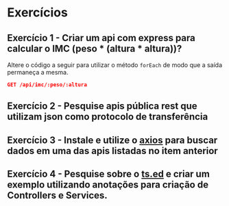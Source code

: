 # Exercícios

## Exercício 1 - Criar um api com express para calcular o IMC (peso * (altura * altura))?

Altere o código a seguir para utilizar o método `forEach` de modo que a saída permaneça a mesma.

``` json
GET /api/imc/:peso/:altura
```

## Exercício 2 - Pesquise apis pública rest que utilizam json como protocolo de transferência

## Exercício 3 - Instale e utilize o [axios](https://github.com/axios/axios) para buscar dados em uma das apis listadas no item anterior

## Exercício 4 - Pesquise sobre o [ts.ed](https://tsed.io/) e criar um exemplo utilizando anotações para criação de Controllers e Services.